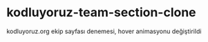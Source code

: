 # kodluyoruz-team-section-clone
kodluyoruz.org ekip sayfası denemesi, hover animasyonu değiştirildi
